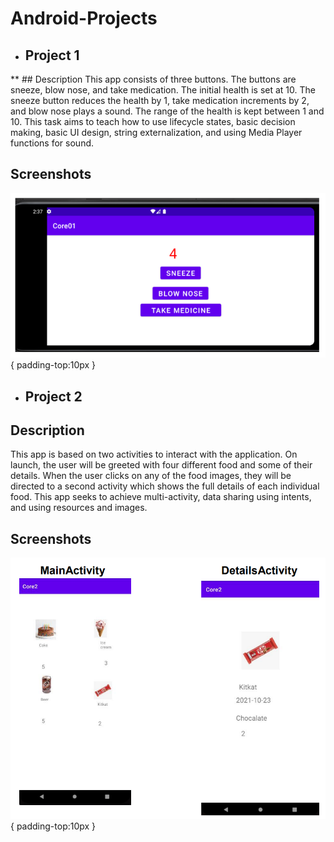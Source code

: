 # Android-Projects

* ## Project 1
** ## Description
This app consists of three buttons. The buttons are sneeze, blow nose, and take
medication. The initial health is set at 10. The sneeze button reduces the health by 1, take
medication increments by 2, and blow nose plays a sound. The range of the health is kept
between 1 and 10. This task aims to teach how to use lifecycle states, basic decision
making, basic UI design, string externalization, and using Media Player functions for
sound.

## Screenshots
  ![](https://github.com/360Appz/Android-Projects/blob/main/Project%201/assets/P1.PNG){ padding-top:10px }


* ## Project 2
## Description
This app is based on two activities to interact with the application. On launch, the user will
be greeted with four different food and some of their details. When the user clicks on any
of the food images, they will be directed to a second activity which shows the full details of
each individual food. This app seeks to achieve multi-activity, data sharing using intents,
and using resources and images.


## Screenshots
  ![](https://github.com/360Appz/Android-Projects/blob/main/Project%202/assets/p2.PNG){ padding-top:10px }
 
